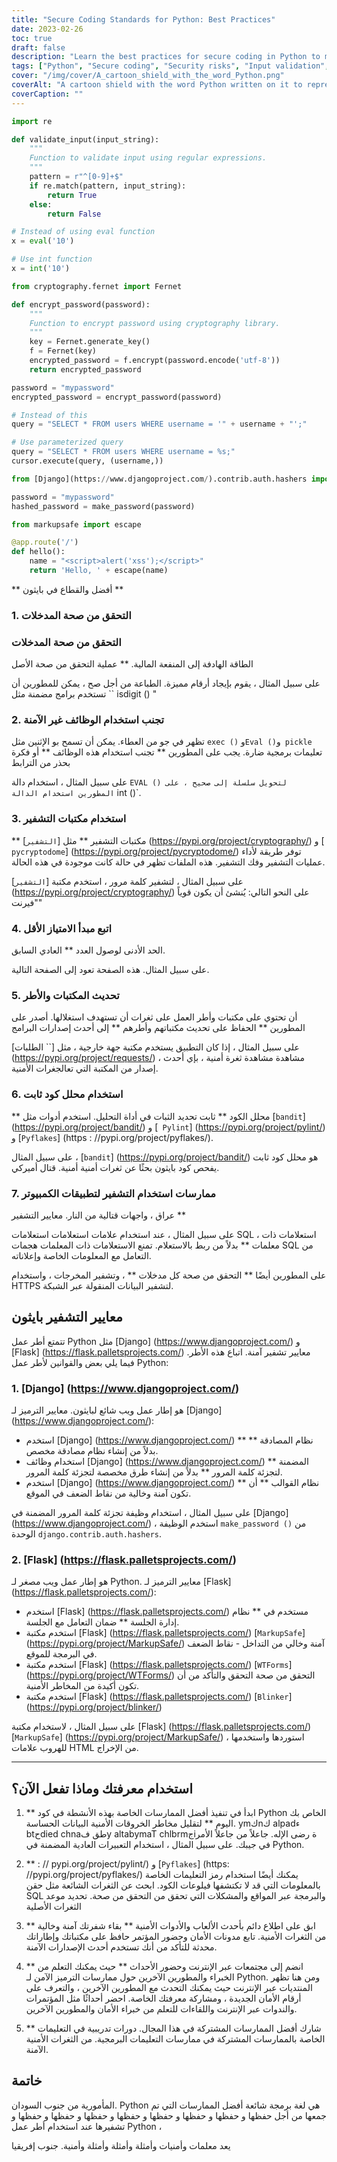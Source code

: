 ```yaml
---
title: "Secure Coding Standards for Python: Best Practices"
date: 2023-02-26
toc: true
draft: false
description: "Learn the best practices for secure coding in Python to minimize the risk of security breaches and protect sensitive data."
tags: ["Python", "Secure coding", "Security risks", "Input validation", "Cryptography libraries", "Least privilege", "Static code analyzer", "Web applications", "Python frameworks", "Django", "Flask", "Authentication system", "Password hashing", "Template system", "Session management", "MarkupSafe", "WTForms", "Blinker", "Data protection", "Vulnerabilities"]
cover: "/img/cover/A_cartoon_shield_with_the_word_Python.png"
coverAlt: "A cartoon shield with the word Python written on it to represent secure coding standards"
coverCaption: ""
---
```

```python
import re

def validate_input(input_string):
    """
    Function to validate input using regular expressions.
    """
    pattern = r"^[0-9]+$"
    if re.match(pattern, input_string):
        return True
    else:
        return False
```
```py
# Instead of using eval function
x = eval('10')

# Use int function
x = int('10')
```
```py
from cryptography.fernet import Fernet

def encrypt_password(password):
    """
    Function to encrypt password using cryptography library.
    """
    key = Fernet.generate_key()
    f = Fernet(key)
    encrypted_password = f.encrypt(password.encode('utf-8'))
    return encrypted_password

password = "mypassword"
encrypted_password = encrypt_password(password)
```
```py
# Instead of this
query = "SELECT * FROM users WHERE username = '" + username + "';"

# Use parameterized query
query = "SELECT * FROM users WHERE username = %s;"
cursor.execute(query, (username,))
```
```python
from [Django](https://www.djangoproject.com/).contrib.auth.hashers import make_password

password = "mypassword"
hashed_password = make_password(password)
```
```py
from markupsafe import escape

@app.route('/')
def hello():
    name = "<script>alert('xss');</script>"
    return 'Hello, ' + escape(name)
```

** أفضل والقطاع في بايثون **  ### 1. التحقق من صحة المدخلات  ### التحقق من صحة المدخلات  الطاقة الهادفة إلى المنفعة المالية. ** عملية التحقق من صحة الأصل  على سبيل المثال ، يقوم بإيجاد أرقام مميزة. الطباعة من أجل صح ، يمكن للمطورين أن تستخدم برامج مضمنة مثل `` isdigit () "   ### 2. تجنب استخدام الوظائف غير الآمنة  تظهر في جو من العطاء. يمكن أن تسمح بو الإثنين مثل `exec ()` و` Eval () `و` pickle` تعليمات برمجية ضارة. يجب على المطورين ** تجنب استخدام هذه الوظائف ** أو فكرة بحذر من الترابط  على سبيل المثال ، استخدام دالة `EVAL () لتحويل سلسلة إلى صحيح ، على المطورين استخدام الدالة` int ()`.  ### 3. استخدام مكتبات التشفير  ** مكتبات التشفير ** مثل [`التشفير`] (https://pypi.org/project/cryptography/) و [` pycryptodome`] (https://pypi.org/project/pycryptodome/) توفر طريقة لأداء عمليات التشفير وفك التشفير. هذه الملفات تظهر في حالة كانت موجودة في هذه الحالة.  على سبيل المثال ، لتشفير كلمة مرور ، استخدم مكتبة [`التشفير`] (https://pypi.org/project/cryptography/) على النحو التالي: يُنشئ أن يكون قوياً "فيرنت"  ### 4. اتبع مبدأ الامتياز الأقل  الحد الأدنى لوصول العدد ** العادي السابق.  على سبيل المثال. هذه الصفحة تعود إلى الصفحة التالية.  ### 5. تحديث المكتبات والأطر  أن تحتوي على مكتبات وأطر العمل على ثغرات أن تستهدف استغلالها. أصدر على المطورين ** الحفاظ على تحديث مكتباتهم وأطرهم ** إلى أحدث إصدارات البرامج  على سبيل المثال ، إذا كان التطبيق يستخدم مكتبة جهة خارجية ، مثل [`` الطلبات] (https://pypi.org/project/requests/) ، مشاهدة مشاهدة ثغرة أمنية ، بإي أحدث إصدار من المكتبة التي تعالجغرات الأمنية.  ### 6. استخدام محلل كود ثابت  ** محلل الكود ** ثابت تحديد الثبات في أداة التحليل. استخدم أدوات مثل [`bandit`] (https://pypi.org/project/bandit/) و [` Pylint`] (https://pypi.org/project/pylint/) و [`Pyflakes`] (https : //pypi.org/project/pyflakes/).  على سبيل المثال ، [`bandit`] (https://pypi.org/project/bandit/) هو محلل كود ثابت يفحص كود بايثون بحثًا عن ثغرات أمنية أمنية. قتال أميركي.  ### 7. ممارسات استخدام التشفير لتطبيقات الكمبيوتر  عراق ، واجهات قتالية من النار. معايير التشفير **  على سبيل المثال ، عند استخدام علامات استعلامات استعلامات SQL ، استعلامات ذات معلمات ** بدلاً من ربط بالاستعلام. تمنع الاستعلامات ذات المعلمات هجمات SQL من التعامل مع المعلومات الخاصة وإعلاناته.  على المطورين أيضًا ** التحقق من صحة كل مدخلات ** ، وتشفير المخرجات ، واستخدام HTTPS لتشفير البيانات المنقولة عبر الشبكة.  ## معايير التشفير بايثون  تتمتع أطر عمل Python مثل [Django] (https://www.djangoproject.com/) و [Flask] (https://flask.palletsprojects.com/) معايير تشفير آمنة. اتباع هذه الأطر. فيما يلي بعض والقوانين لأطر عمل Python:  ### 1. [Django] (https://www.djangoproject.com/)  هو إطار عمل ويب شائع لبايثون. معايير الترميز لـ [Django] (https://www.djangoproject.com/):  - استخدم [Django] (https://www.djangoproject.com/) نظام المصادقة ** ** بدلاً من إنشاء نظام مصادقة مخصص. - استخدام وظائف [Django] (https://www.djangoproject.com/) المضمنة ** لتجزئة كلمة المرور ** بدلاً من إنشاء طرق مخصصة لتجزئة كلمة المرور. - استخدم [Django] (https://www.djangoproject.com/) ** نظام القوالب ** أن تكون آمنة وخالية من نقاط الضعف في الموقع.  على سبيل المثال ، استخدام وظيفة تجزئة كلمة المرور المضمنة في [Django] (https://www.djangoproject.com/) ، استخدم الوظيفة `make_password ()` من الوحدة `django.contrib.auth.hashers`.   ### 2. [Flask] (https://flask.palletsprojects.com/) هو إطار عمل ويب مصغر لـ Python. معايير الترميز لـ [Flask] (https://flask.palletsprojects.com/):  - استخدم [Flask] (https://flask.palletsprojects.com/) مستخدم في ** نظام إدارة الجلسة ** ضمان التعامل مع الجلسة. - استخدم مكتبة [Flask] (https://flask.palletsprojects.com/) [`MarkupSafe`] (https://pypi.org/project/MarkupSafe/) آمنة وخالي من التداخل - نقاط الضعف في البرمجة للموقع. - استخدم مكتبة [Flask] (https://flask.palletsprojects.com/) [`WTForms`] (https://pypi.org/project/WTForms/) التحقق من صحة التحقق والتأكد من أن تكون أكيدة من المخاطر الأمنية. - استخدم مكتبة [Flask] (https://flask.palletsprojects.com/) [`Blinker`] (https://pypi.org/project/blinker/)  على سبيل المثال ، لاستخدام مكتبة [Flask] (https://flask.palletsprojects.com/) [`MarkupSafe`] (https://pypi.org/project/MarkupSafe/) ، استوردها واستخدمها للهروب علامات HTML من الإخراج. ______  ## استخدام معرفتك وماذا تفعل الآن؟  1. ** ابدأ في تنفيذ أفضل الممارسات الخاصة بهذه الأنشطة في كود Python الخاص بك اليوم ** لتقليل مخاطر الخروقات الأمنية البيانات الحساسة. ymكnك alpadء btحdied chnaطق فy altabymaT chlbrmجiة رضى الإله. جاعلاً من جاعلاً الأمر في جيبك. على سبيل المثال ، استخدام التعبيرات العادية المضمنة في Python.  2. ** : // pypi.org/project/pylint/) و [`Pyflakes`] (https: //pypi.org/project/pyflakes/) يمكنك أيضًا استخدام رمز التعليمات الخاصة بالمعلومات التي قد لا تكتشفها فيلوعات الكود. ابحث عن الثغرات الشائعة مثل حقن SQL والبرمجة عبر المواقع والمشكلات التي تحقق من التحقق من صحة. تحديد موعد الثغرات الأصلية  3. ** ابق على اطلاع دائم بأحدث الألعاب والأدوات الأمنية ** بقاء شفرتك آمنة وخالية من الثغرات الأمنية. تابع مدونات الأمان وحضور المؤتمر حافظ على مكتباتك وإطاراتك محدثة للتأكد من أنك تستخدم أحدث الإصدارات الآمنة.  4. ** انضم إلى مجتمعات عبر الإنترنت وحضور الأحداث ** حيث يمكنك التعلم من الخبراء والمطورين الآخرين حول ممارسات الترميز الآمن لـ Python. ومن هنا تظهر المنتديات عبر الإنترنت حيث يمكنك التحدث مع المطورين الآخرين ، والتعرف على أرقام الأمان الجديدة ، ومشاركة معرفتك الخاصة. احضر أحداثًا مثل المؤتمرات والندوات عبر الإنترنت واللقاءات للتعلم من خبراء الأمان والمطورين الآخرين.  5. ** شارك أفضل الممارسات المشتركة في هذا المجال. دورات تدريبية في التعليمات الخاصة بالممارسات المشتركة في ممارسات التعليمات البرمجية. من الثغرات الأمنية الآمنة.   ## خاتمة  المأمورية من جنوب السودان. Python هي لغة برمجة شائعة أفضل الممارسات التي تم جمعها من أجل حفظها و حفظها و حفظها و حفظها و حفظها و حفظها و حفظها و حفظها و تشفيرها عند استخدام أطر عمل Python ،  يعد معلمات وأمنيات وأمثلة وأمثلة وأمثلة وأمنية. جنوب إفريقيا 
